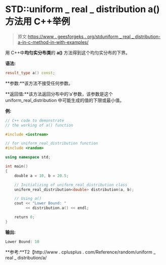 # STD::uniform _ real _ distribution a()方法用 C++举例

> 原文:[https://www . geesforgeks . org/stduniform _ real _ distribution-a-in-c-method-in-with-examples/](https://www.geeksforgeeks.org/stduniform_real_distribution-a-method-in-c-with-examples/)

用 C++中**均匀实分布类**的 **a()** 方法得到这个均匀实分布的下界。

**语法:**

```cpp
result_type a() const;

```

**参数:**该方法不接受任何参数。

**返回值:**该方法返回分布中的‘a’参数，该参数是这个 uniform_real_distribution 中可能生成的值的下限或最小值。

**例:**

```cpp
// C++ code to demonstrate
// the working of a() function

#include <iostream>

// for uniform_real_distribution function
#include <random>

using namespace std;

int main()
{
    double a = 10, b = 20.5;

    // Initializing of uniform_real_distribution class
    uniform_real_distribution<double> distribution(a, b);

    // Using a()
    cout << "Lower Bound: "
         << distribution.a() << endl;

    return 0;
}
```

**输出:**

```cpp
Lower Bound: 10

```

**参考:**T2【http://www . cplusplus . com/Reference/random/uniform _ real _ distribution/a/